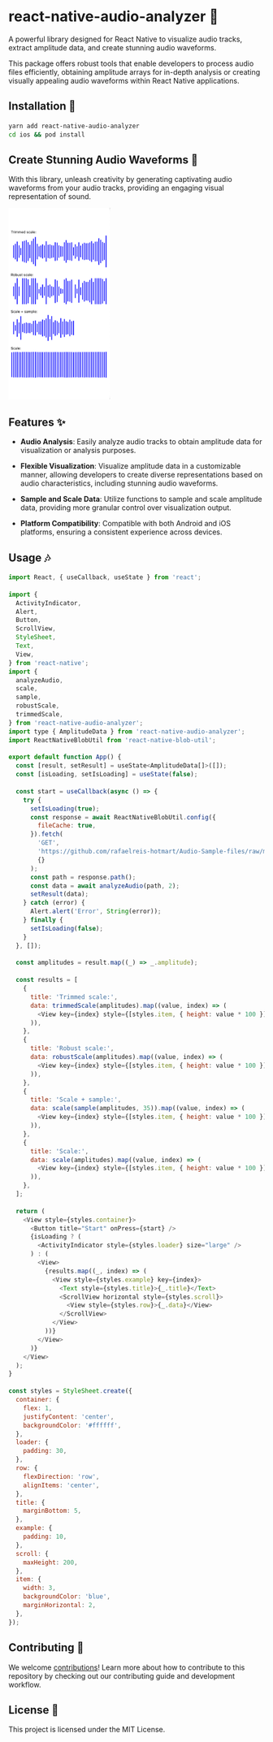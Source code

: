 # react-native-audio-analyzer 🎵

A powerful library designed for React Native to visualize audio tracks, extract amplitude data, and create stunning audio waveforms.

This package offers robust tools that enable developers to process audio files efficiently, obtaining amplitude arrays for in-depth analysis or creating visually appealing audio waveforms within React Native applications.

## Installation 🚀

```sh
yarn add react-native-audio-analyzer
cd ios && pod install
```

## Create Stunning Audio Waveforms 🌊

With this library, unleash creativity by generating captivating audio waveforms from your audio tracks, providing an engaging visual representation of sound.

<p float="left">
  <img src="images/image.png" width="200"  alt="android"/>
</p>

## Features ✨

- __Audio Analysis__: Easily analyze audio tracks to obtain amplitude data for visualization or analysis purposes.

- __Flexible Visualization__: Visualize amplitude data in a customizable manner, allowing developers to create diverse representations based on audio characteristics, including stunning audio waveforms.

- __Sample and Scale Data__: Utilize functions to sample and scale amplitude data, providing more granular control over visualization output.

- __Platform Compatibility__: Compatible with both Android and iOS platforms, ensuring a consistent experience across devices.


## Usage 🎶

```js
import React, { useCallback, useState } from 'react';

import {
  ActivityIndicator,
  Alert,
  Button,
  ScrollView,
  StyleSheet,
  Text,
  View,
} from 'react-native';
import {
  analyzeAudio,
  scale,
  sample,
  robustScale,
  trimmedScale,
} from 'react-native-audio-analyzer';
import type { AmplitudeData } from 'react-native-audio-analyzer';
import ReactNativeBlobUtil from 'react-native-blob-util';

export default function App() {
  const [result, setResult] = useState<AmplitudeData[]>([]);
  const [isLoading, setIsLoading] = useState(false);

  const start = useCallback(async () => {
    try {
      setIsLoading(true);
      const response = await ReactNativeBlobUtil.config({
        fileCache: true,
      }).fetch(
        'GET',
        'https://github.com/rafaelreis-hotmart/Audio-Sample-files/raw/master/sample.mp3',
        {}
      );
      const path = response.path();
      const data = await analyzeAudio(path, 2);
      setResult(data);
    } catch (error) {
      Alert.alert('Error', String(error));
    } finally {
      setIsLoading(false);
    }
  }, []);

  const amplitudes = result.map((_) => _.amplitude);

  const results = [
    {
      title: 'Trimmed scale:',
      data: trimmedScale(amplitudes).map((value, index) => (
        <View key={index} style={[styles.item, { height: value * 100 }]} />
      )),
    },
    {
      title: 'Robust scale:',
      data: robustScale(amplitudes).map((value, index) => (
        <View key={index} style={[styles.item, { height: value * 100 }]} />
      )),
    },
    {
      title: 'Scale + sample:',
      data: scale(sample(amplitudes, 35)).map((value, index) => (
        <View key={index} style={[styles.item, { height: value * 100 }]} />
      )),
    },
    {
      title: 'Scale:',
      data: scale(amplitudes).map((value, index) => (
        <View key={index} style={[styles.item, { height: value * 100 }]} />
      )),
    },
  ];

  return (
    <View style={styles.container}>
      <Button title="Start" onPress={start} />
      {isLoading ? (
        <ActivityIndicator style={styles.loader} size="large" />
      ) : (
        <View>
          {results.map((_, index) => (
            <View style={styles.example} key={index}>
              <Text style={styles.title}>{_.title}</Text>
              <ScrollView horizontal style={styles.scroll}>
                <View style={styles.row}>{_.data}</View>
              </ScrollView>
            </View>
          ))}
        </View>
      )}
    </View>
  );
}

const styles = StyleSheet.create({
  container: {
    flex: 1,
    justifyContent: 'center',
    backgroundColor: '#ffffff',
  },
  loader: {
    padding: 30,
  },
  row: {
    flexDirection: 'row',
    alignItems: 'center',
  },
  title: {
    marginBottom: 5,
  },
  example: {
    padding: 10,
  },
  scroll: {
    maxHeight: 200,
  },
  item: {
    width: 3,
    backgroundColor: 'blue',
    marginHorizontal: 2,
  },
});


```

## Contributing 🤝
We welcome [contributions](CONTRIBUTING.md)! Learn more about how to contribute to this repository by checking out our contributing guide and development workflow.

## License 📝
This project is licensed under the MIT License.

